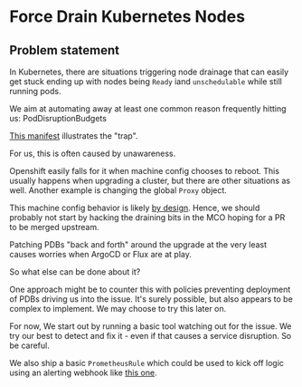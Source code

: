 # Force Drain Kubernetes Nodes

## Problem statement

In Kubernetes, there are situations triggering node drainage that can easily get stuck ending up with nodes being `Ready` iand `unschedulable` while still running pods.

We aim at automating away at least one common reason frequently hitting us: PodDisruptionBudgets

[This manifest](./test/manifest-drainfail.yaml) illustrates the "trap".

For us, this is often caused by unawareness.

Openshift easily falls for it when machine config chooses to reboot. This usually happens when upgrading a cluster, but there are other situations as well. Another example is changing the global `Proxy` object.

This machine config behavior is likely [by design](https://github.com/openshift/machine-config-operator/blob/master/docs/MachineConfigDaemon.md#node-drain). Hence, we should probably not start by hacking the draining bits in the MCO hoping for a PR to be merged upstream.

Patching PDBs "back and forth" around the upgrade at the very least causes worries when ArgoCD or Flux are at play.

So what else can be done about it?

One approach might be to counter this with policies preventing deployment of PDBs driving us into the issue. It's surely possible, but also appears to be complex to implement. We may choose to try this later on.

For now, We start out by running a basic tool watching out for the issue. We try our best to detect and fix it - even if that causes a service disruption. So be careful.

We also ship a basic `PrometheusRule` which could be used to kick off logic using an alerting webhook like [this one](../monitoring-webhook/).
